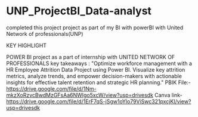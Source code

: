 # UNP_ProjectBI_Data-analyst
completed this project project as part of my BI with powerBI with United Network of professionals(UNP) 

KEY HIGHLIGHT

POWER BI project as a part of internship with UNITED NETWORK OF PROFESSIONALS key takeaways : "Optimize workforce management with a HR Employee Attrition Data Project using Power BI. Visualize key attrition metrics, analyze trends, and empower decision-makers with actionable insights for effective talent retention and strategic HR planning."
PBIK File:-
https://drive.google.com/file/d/1Nm-mkzXoRzvcBwdMzGFsAa6NWIgo5xcW/view?usp=drivesdk
Canva link-https://drive.google.com/file/d/1ErF7qS-jSgw1oYlo79ViSwc321pxcjKI/view?usp=drivesdk
